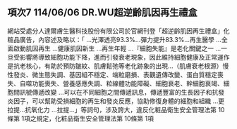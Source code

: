 ## 項次7 114/06/06 DR.WU超逆齡肌因再生禮盒
網站受處分人達爾膚生醫科技股份有限公司於官網刊登「超逆齡肌因再生禮盒」化粧品廣告，內容述及略以：「 …光澤透亮93.3%…彈力提升83.3%…再生醫學 …全面啟動肌因再生 …健康肌因新生 …再生年輕 …『細胞失能』是老化關鍵之一 …一旦受影響將導致細胞功能下降，進而引發衰老現象，因此維持細胞健康及正常運作是抗老核心，有助於預防皺紋、肌膚鬆弛等老化跡象的出現…（肌膚衰老根源）慢性發炎、微生態失調、基因組不穩定、端粒磨損、表觀遺傳改變、蛋白質穩定喪失、自噬功能喪失、營養感應失調、粒線體功能障礙、細胞衰老、幹細胞衰竭、細胞間訊號傳遞改變 …可以在不同細胞之間傳遞訊息，傳遞豐富的生長因子和抗發炎因子，可以幫助受損細胞的再生和發炎反應，協助修復身體的細胞和組織 …更拉提…抗氧化力 …拉提…」等詞句，涉及誇大，違反化粧品衛生安全管理法第 10條第 1項之規定，化粧品衛生安全管理法第 10條第 1項